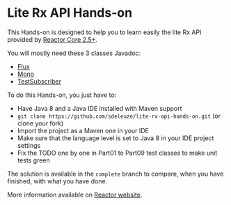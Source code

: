 # Lite Rx API Hands-on

This Hands-on is designed to help you to learn easily the lite Rx API provided by [Reactor Core 2.5+](https://github.com/reactor/reactor-core/).

You will mostly need these 3 classes Javadoc:

 - [Flux](http://projectreactor.io/core/docs/api/reactor/core/publisher/Flux.html)
 - [Mono](http://projectreactor.io/core/docs/api/reactor/core/publisher/Mono.html)
 - [TestSubscriber](http://projectreactor.io/core/docs/api/reactor/core/test/TestSubscriber.html)
 
To do this Hands-on, you just have to:

 - Have Java 8 and a Java IDE installed with Maven support
 - `git clone https://github.com/sdeleuze/lite-rx-api-hands-on.git` (or clone your fork)
 - Import the project as a Maven one in your IDE
 - Make sure that the language level is set to Java 8 in your IDE project settings
 - Fix the TODO one by one in Part01 to Part09 test classes to make unit tests green

The solution is available in the `complete` branch to compare, when you have finished, with what you have done.
 
More information available on [Reactor website](http://projectreactor.io).